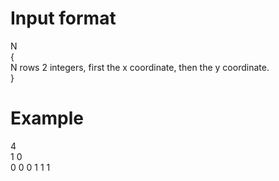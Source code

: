 # Input format

N  
{  
    N rows 2 integers, first the x coordinate, then the y coordinate.  
}

# Example

4  
1 0  
0 0
0 1
1 1